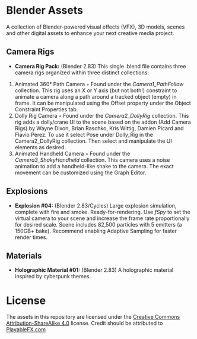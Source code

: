 # Blender Assets
A collection of Blender-powered visual effects (VFX), 3D models, scenes and other digital assets to enhance your next creative media project.
## Camera Rigs
- **Camera Rig Pack:** (Blender 2.83) This single .blend file contains three camera rigs organized within three distinct collections:
1. Animated 360° Path Camera
◦ Found under the *Camera1_PathFollow* collection. This rig uses an X or Y axis (but not both!)
constraint to animate a camera along a path around a tracked object (empty) in frame. It can be
manipulated using the Offset property under the Object Constraint Properties tab.
2. Dolly Rig Camera
◦ Found under the *Camera2_DollyRig* collection. This rig adds a dolly/crane UI to the scene based on
the addon (Add Camera Rigs) by Wayne Dixon, Brian Raschko, Kris Wittig, Damien Picard and
Flavio Perez. To use it select Pose under Dolly_Rig in the Camera2_DollyRig collection. Then select
and manipulate the UI elements as desired.
3. Animated Handheld Camera
◦ Found under the *Camera3_ShakyHandheld* collection. This camera uses a noise animation to add a
handheld-like shake to the camera. The exact movement can be customized using the Graph Editor.

## Explosions
- **Explosion #04:** (Blender 2.83/Cycles) Large explosion simulation, complete with fire and smoke. Ready-for-rendering. Use *fSpy* to set the virtual camera to your scene and increase the frame rate proportionally for desired scale. Scene includes 82,500 particles with 5 emitters (a 150GB+ bake). Recommend enabling Adaptive Sampling for faster render times. 

## Materials
- **Holographic Material #01:** (Blender 2.83) A holographic material inspired by cyberpunk themes.

# License
The assets in this repository are licensed under the [Creative Commons Attribution-ShareAlike 4.0](https://creativecommons.org/licenses/by-sa/4.0/) license. 
Credit should be attributed to [PlayableFX.com](http://playablefx.com)
